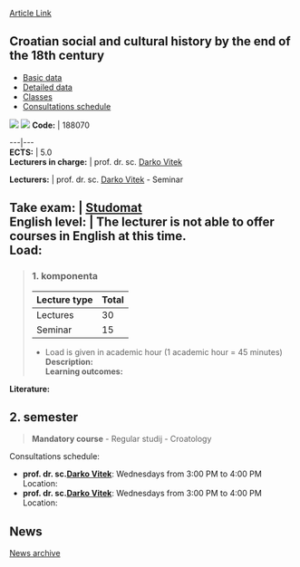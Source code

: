 [Article Link](https://www.fhs.hr/en/course/csachbteot1c)

## Croatian social and cultural history by the end of the 18th century
  * [Basic data](https://www.fhs.hr/en/course/csachbteot1c#v1id-523762_934169_1_0 "Basic data")
  * [Detailed data](https://www.fhs.hr/en/course/csachbteot1c#v1id-523762_934169_1_1 "Detailed data")
  * [Classes](https://www.fhs.hr/en/course/csachbteot1c#v1id-523762_934169_1_2 "Classes")
  * [Consultations schedule](https://www.fhs.hr/en/course/csachbteot1c#v1id-523762_934169_1_3 "Consultations schedule")


[![](https://www.fhs.hr/img/flags/gif/hr.gif)](https://www.fhs.hr/predmet/hdkpdkxs) [![](https://www.fhs.hr/img/flags/gif/gb.gif)](https://www.fhs.hr/en/course/csachbteot1c)
**Code:** |  188070  
  
---|---  
**ECTS:** |  5.0   
**Lecturers in charge:** |  prof. dr. sc. [Darko Vitek](https://www.fhs.hr/staff/darko.vitek)   
  
**Lecturers:** |  prof. dr. sc. [Darko Vitek](https://www.fhs.hr/djelatnik/darko.vitek) - Seminar  
  
**Take exam:** |  [Studomat](http://www.isvu.hr/studomat)  
**English level:** |  The lecturer is not able to offer courses in English at this time.   
**Load:**  
---  
> ### 1. komponenta
> | Lecture type | Total  
> ---|---  
> Lectures | 30  
> Seminar | 15  
> * Load is given in academic hour (1 academic hour = 45 minutes)   
**Description:**  
> **Learning outcomes:**  

  
**Literature:**  

  
**2. semester**  
---  
> **Mandatory course** - Regular studij - Croatology  
>   
Consultations schedule: 
  * **prof. dr. sc.[Darko Vitek](https://www.fhs.hr/staff/darko.vitek)**: 
Wednesdays from 3:00 PM to 4:00 PM
Location: 
  * **prof. dr. sc.[Darko Vitek](https://www.fhs.hr/djelatnik/darko.vitek)**: 
Wednesdays from 3:00 PM to 4:00 PM
Location: 


## News
[News archive](https://www.fhs.hr/en/course/csachbteot1c?@=215ys#news_115121 "News archive")
